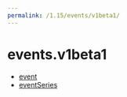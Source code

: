 ```yaml
---
permalink: /1.15/events/v1beta1/
---
```


# events.v1beta1



* [event](event.md)
* [eventSeries](eventSeries.md)